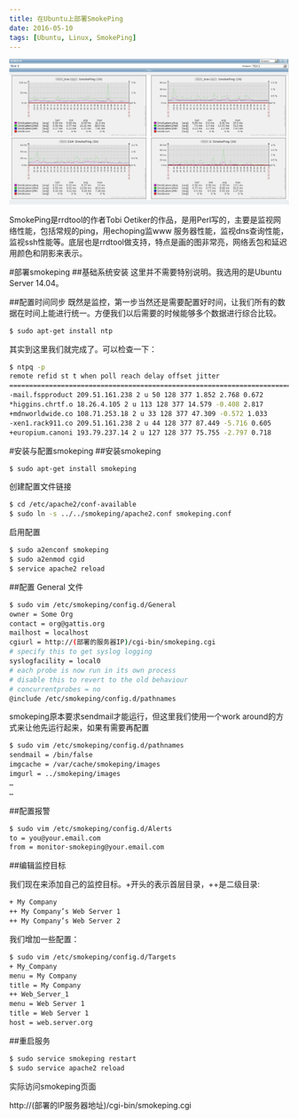 ```yaml
---
title: 在Ubuntu上部署SmokePing
date: 2016-05-10
tags: [Ubuntu, Linux, SmokePing]
---
```


![cover](https://raw.githubusercontent.com/KenMercusLai/kenmercuslai.github.io/pics/uPic/coversmokeping.jpg)

SmokePing是rrdtool的作者Tobi Oetiker的作品，是用Perl写的，主要是监视网络性能，包括常规的ping，用echoping监www 服务器性能，监视dns查询性能，监视ssh性能等。底层也是rrdtool做支持，特点是画的图非常亮，网络丢包和延迟用颜色和阴影来表示。

#部署smokeping
##基础系统安装
这里并不需要特别说明。我选用的是Ubuntu Server 14.04。

##配置时间同步
既然是监控，第一步当然还是需要配置好时间，让我们所有的数据在时间上能进行统一。方便我们以后需要的时候能够多个数据进行综合比较。

```bash
$ sudo apt-get install ntp
```

其实到这里我们就完成了。可以检查一下：

```bash
$ ntpq -p
remote refid st t when poll reach delay offset jitter
==============================================================================
-mail.fspproduct 209.51.161.238 2 u 50 128 377 1.852 2.768 0.672
*higgins.chrtf.o 18.26.4.105 2 u 113 128 377 14.579 -0.408 2.817
+mdnworldwide.co 108.71.253.18 2 u 33 128 377 47.309 -0.572 1.033
-xen1.rack911.co 209.51.161.238 2 u 44 128 377 87.449 -5.716 0.605
+europium.canoni 193.79.237.14 2 u 127 128 377 75.755 -2.797 0.718
```

#安装与配置smokeping
##安装smokeping

```bash
$ sudo apt-get install smokeping
```
创建配置文件链接

```bash
$ cd /etc/apache2/conf-available
$ sudo ln -s ../../smokeping/apache2.conf smokeping.conf
```
启用配置

```bash
$ sudo a2enconf smokeping
$ sudo a2enmod cgid
$ service apache2 reload
```
##配置 General 文件

```bash
$ sudo vim /etc/smokeping/config.d/General
owner = Some Org
contact = org@gattis.org
mailhost = localhost
cgiurl = http://(部署的服务器IP)/cgi-bin/smokeping.cgi
# specify this to get syslog logging
syslogfacility = local0
# each probe is now run in its own process
# disable this to revert to the old behaviour
# concurrentprobes = no
@include /etc/smokeping/config.d/pathnames
```
smokeping原本要求sendmail才能运行，但这里我们使用一个work around的方式来让他先运行起来，如果有需要再配置

```bash
$ sudo vim /etc/smokeping/config.d/pathnames
sendmail = /bin/false
imgcache = /var/cache/smokeping/images
imgurl = ../smokeping/images
…
…
```

##配置报警

```bash
$ sudo vim /etc/smokeping/config.d/Alerts
to = you@your.email.com
from = monitor-smokeping@your.email.com
```
##编辑监控目标

我们现在来添加自己的监控目标。+开头的表示首层目录，++是二级目录:

```bash
+ My Company
++ My Company’s Web Server 1
++ My Company’s Web Server 2
```

我们增加一些配置：

```bash
$ sudo vim /etc/smokeping/config.d/Targets
+ My_Company
menu = My Company
title = My Company
++ Web_Server_1
menu = Web Server 1
title = Web Server 1
host = web.server.org
```

##重启服务
```bash
$ sudo service smokeping restart
$ sudo service apache2 reload
```
实际访问smokeping页面

http://(部署的IP服务器地址)/cgi-bin/smokeping.cgi
